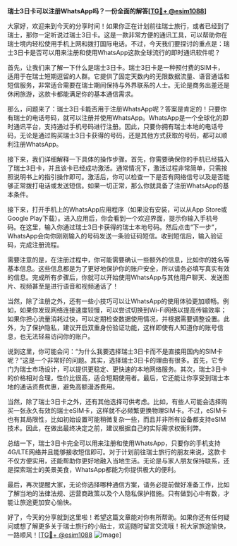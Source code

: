 **瑞士3日卡可以注册WhatsApp吗？一份全面的解答[[TG💪+ @esim1088](https://t.me/s/esim1088)]**

大家好，欢迎来到今天的分享时间！如果你正在计划前往瑞士旅行，或者已经到了瑞士，那你一定听说过瑞士3日卡。这是一款非常方便的通讯工具，可以帮助你在瑞士境内轻松使用手机上网和拨打国际电话。不过，今天我们要探讨的重点是：瑞士3日卡是否可以用来注册和使用WhatsApp这款全球流行的即时通讯软件呢？

首先，让我们来了解一下什么是瑞士3日卡。瑞士3日卡是一种预付费的SIM卡，适用于在瑞士短期逗留的人群。它提供了固定天数内的无限数据流量、语音通话和短信服务，非常适合需要在瑞士期间保持与外界联系的人士。无论是商务出差还是休闲旅游，这款卡都能满足你的基本通信需求。

那么，问题来了：瑞士3日卡能否用于注册WhatsApp呢？答案是肯定的！只要你有瑞士的电话号码，就可以注册并使用WhatsApp。WhatsApp是一个全球化的即时通讯平台，支持通过手机号码进行注册。因此，只要你拥有瑞士本地的电话号码，无论是通过购买瑞士3日卡获得的号码，还是其他方式获取的号码，都可以顺利注册WhatsApp。

接下来，我们详细解释一下具体的操作步骤。首先，你需要确保你的手机已经插入了瑞士3日卡，并且该卡已经成功激活。通常情况下，激活过程非常简单，只需按照说明书上的指引操作即可。激活后，你可以检查一下是否有网络信号以及是否能够正常拨打电话或发送短信。如果一切正常，那么你就具备了注册WhatsApp的基本条件。

接下来，打开手机上的WhatsApp应用程序（如果没有安装，可以从App Store或Google Play下载）。进入应用后，你会看到一个欢迎界面，提示你输入手机号码。在这里，输入你通过瑞士3日卡获得的瑞士本地号码。然后点击“下一步”，WhatsApp会向你刚刚输入的号码发送一条验证码短信。收到短信后，输入验证码，完成注册流程。

需要注意的是，在注册过程中，你可能需要确认一些额外的信息，比如你的姓名等基本信息。这些信息都是为了更好地保护你的账户安全，所以请务必填写真实有效的信息。完成所有步骤后，你就可以开始使用WhatsApp与其他用户聊天、发送图片、视频甚至是进行语音和视频通话了！

当然，除了注册之外，还有一些小技巧可以让WhatsApp的使用体验更加顺畅。例如，如果你发现网络连接速度较慢，可以尝试切换到Wi-Fi网络以提高传输效率；如果你担心流量消耗过快，可以定期检查数据使用情况，并根据需要调整设置。此外，为了保护隐私，建议开启双重身份验证功能，这样即使有人知道你的账号信息，也无法轻易访问你的账户。

说到这里，你可能会问：“为什么我要选择瑞士3日卡而不是直接用国内的SIM卡呢？”这是一个非常好的问题。其实，选择瑞士3日卡的理由有很多。首先，它专门为瑞士市场设计，可以提供更稳定、更快速的本地网络服务。其次，瑞士3日卡的价格相对合理，性价比很高，适合短期使用者。最后，它还能让你享受到瑞士本地的通话资费优惠，避免高额漫游费用。

当然，除了瑞士3日卡之外，还有其他选择可供考虑。比如，有些人可能会选择购买一张永久有效的瑞士eSIM卡，这样就不必频繁更换物理SIM卡。不过，eSIM卡也有其局限性，比如初始设置可能稍微复杂一些，而且并非所有设备都支持eSIM技术。因此，在做出最终决定之前，建议根据自己的实际需求权衡利弊。

总结一下，瑞士3日卡完全可以用来注册和使用WhatsApp，只要你的手机支持4G/LTE网络并且能够接收短信即可。对于计划前往瑞士旅行的朋友来说，这款卡不仅方便实用，还能帮助你更好地融入当地生活。无论是与家人朋友保持联系，还是探索瑞士的美景美食，WhatsApp都能为你提供极大的便利。

最后，再次提醒大家，无论你选择哪种通信方案，请务必提前做好准备工作，比如了解当地的法律法规、运营商政策以及个人隐私保护措施。只有做到心中有数，才能让旅途更加安心愉快。

好了，今天的分享就到这里啦！希望这篇文章能对你有所帮助。如果你还有任何疑问或想了解更多关于瑞士旅行的小贴士，欢迎随时留言交流哦！祝大家旅途愉快，一路顺风！[[TG💪+ @esim1088](https://t.me/s/esim1088) ![Image](https://i.postimg.cc/4NQfJmqS/Snipaste-2025-05-13-00-14-12.png)]